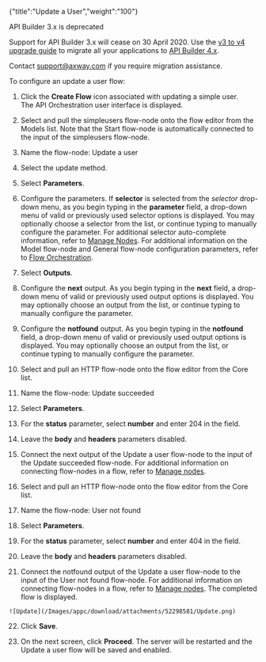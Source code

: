 {"title":"Update a User","weight":"100"} 

API Builder 3.x is deprecated

Support for API Builder 3.x will cease on 30 April 2020. Use the [v3 to v4 upgrade guide](https://docs.axway.com/bundle/API_Builder_4x_allOS_en/page/api_builder_v3_to_v4_upgrade_guide.html) to migrate all your applications to [API Builder 4.x](https://docs.axway.com/bundle/API_Builder_4x_allOS_en/page/api_builder_getting_started_guide.html).

Contact [support@axway.com](mailto:support@axway.com) if you require migration assistance.

To configure an update a user flow:

1.  Click the **Create Flow** icon associated with updating a simple user.  
    The API Orchestration user interface is displayed.
    
2.  Select and pull the simpleusers flow-node onto the flow editor from the Models list. Note that the Start flow-node is automatically connected to the input of the simpleusers flow-node.
    
3.  Name the flow-node: Update a user
    
4.  Select the update method.
    
5.  Select **Parameters**.
    
6.  Configure the  parameters. If **selector** is selected from the _selector_ drop-down menu, as you begin typing in the **parameter** field, a drop-down menu of valid or previously used selector options is displayed. You may optionally choose a selector from the list, or continue typing to manually configure the parameter. For additional selector auto-complete information, refer to [Manage Nodes](/docs/appc/Axway_API_Builder/API_Builder/API_Builder_Developer_Guide/API_Builder_Flows/Manage_Nodes/). For additional information on the Model flow-node and General flow-node configuration parameters, refer to [Flow Orchestration](/docs/appc/Axway_API_Builder/API_Builder/API_Builder_Developer_Guide/API_Builder_Flows/Flow_Orchestration/).
    
7.  Select **Outputs**.
    
8.  Configure the **next** output. As you begin typing in the **next** field, a drop-down menu of valid or previously used output options is displayed. You may optionally choose an output from the list, or continue typing to manually configure the parameter.
    
9.  Configure the **notfound** output. As you begin typing in the **notfound** field, a drop-down menu of valid or previously used output options is displayed. You may optionally choose an output from the list, or continue typing to manually configure the parameter.
    
10.  Select and pull an HTTP flow-node onto the flow editor from the Core list.
    
11.  Name the flow-node: Update succeeded
    
12.  Select **Parameters**.
    
13.  For the **status** parameter, select **number** and enter 204 in the field.
    
14.  Leave the **body** and **headers** parameters disabled.
    
15.  Connect the next output of the Update a user flow-node to the input of the Update succeeded flow-node. For additional information on connecting flow-nodes in a flow, refer to [Manage nodes](/docs/appc/Axway_API_Builder/API_Builder/API_Builder_Developer_Guide/API_Builder_Flows/Manage_Nodes/).
    
16.  Select and pull an HTTP flow-node onto the flow editor from the Core list.
    
17.  Name the flow-node: User not found
    
18.  Select **Parameters**.
    
19.  For the **status** parameter, select **number** and enter 404 in the field.
    
20.  Leave the **body** and **headers** parameters disabled.
    
21.  Connect the notfound output of the Update a user flow-node to the input of the User not found flow-node. For additional information on connecting flow-nodes in a flow, refer to [Manage nodes](/docs/appc/Axway_API_Builder/API_Builder/API_Builder_Developer_Guide/API_Builder_Flows/Manage_Nodes/). The completed flow is displayed.
    
    ![Update](/Images/appc/download/attachments/52298581/Update.png)
22.  Click **Save**.
    
23.  On the next screen, click **Proceed**. The server will be restarted and the Update a user flow will be saved and enabled.